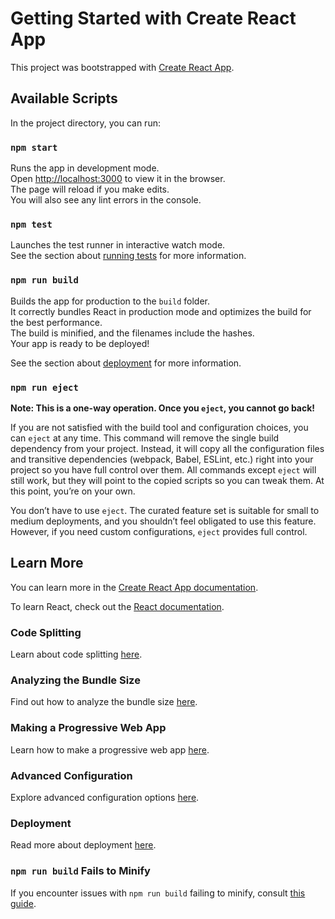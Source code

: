 # Getting Started with Create React App

This project was bootstrapped with [Create React App](https://github.com/facebook/create-react-app).

## Available Scripts

In the project directory, you can run:

### `npm start`

Runs the app in development mode.\
Open [http://localhost:3000](http://localhost:3000) to view it in the browser.\
The page will reload if you make edits.\
You will also see any lint errors in the console.

### `npm test`

Launches the test runner in interactive watch mode.\
See the section about [running tests](https://facebook.github.io/create-react-app/docs/running-tests) for more information.

### `npm run build`

Builds the app for production to the `build` folder.\
It correctly bundles React in production mode and optimizes the build for the best performance.\
The build is minified, and the filenames include the hashes.\
Your app is ready to be deployed!

See the section about [deployment](https://facebook.github.io/create-react-app/docs/deployment) for more information.

### `npm run eject`

**Note: This is a one-way operation. Once you `eject`, you cannot go back!**

If you are not satisfied with the build tool and configuration choices, you can `eject` at any time. This command will remove the single build dependency from your project. Instead, it will copy all the configuration files and transitive dependencies (webpack, Babel, ESLint, etc.) right into your project so you have full control over them. All commands except `eject` will still work, but they will point to the copied scripts so you can tweak them. At this point, you’re on your own.

You don’t have to use `eject`. The curated feature set is suitable for small to medium deployments, and you shouldn’t feel obligated to use this feature. However, if you need custom configurations, `eject` provides full control.

## Learn More

You can learn more in the [Create React App documentation](https://facebook.github.io/create-react-app/docs/getting-started).

To learn React, check out the [React documentation](https://reactjs.org/).

### Code Splitting

Learn about code splitting [here](https://facebook.github.io/create-react-app/docs/code-splitting).

### Analyzing the Bundle Size

Find out how to analyze the bundle size [here](https://facebook.github.io/create-react-app/docs/analyzing-the-bundle-size).

### Making a Progressive Web App

Learn how to make a progressive web app [here](https://facebook.github.io/create-react-app/docs/making-a-progressive-web-app).

### Advanced Configuration

Explore advanced configuration options [here](https://facebook.github.io/create-react-app/docs/advanced-configuration).

### Deployment

Read more about deployment [here](https://facebook.github.io/create-react-app/docs/deployment).

### `npm run build` Fails to Minify

If you encounter issues with `npm run build` failing to minify, consult [this guide](https://facebook.github.io/create-react-app/docs/troubleshooting#npm-run-build-fails-to-minify).
